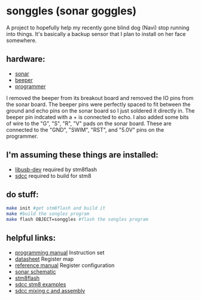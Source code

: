# songgles (sonar goggles)
A project to hopefully help my recently gone blind dog (Navi) stop running into things. It's basically a backup sensor that I plan to install on her face somewhere.

## hardware:
- [sonar](https://www.velleman.eu/products/view/?id=435526)
- [beeper](https://www.velleman.eu/products/view/?id=435552)
- [programmer](https://www.amazon.com/ST-Link-Emulator-Downloader-Programming-Random/dp/B00RYVLN4U)

I removed the beeper from its breakout board and removed the IO pins from the sonar board. The beeper pins were perfectly spaced to fit between the ground and echo pins on the sonar board so I just soldered it directly in. The beeper pin indcated with a + is connected to echo. I also added some bits of wire to the "G", "S", "R", "V" pads on the sonar board. These are connected to the "GND", "SWIM", "RST", and "5.0V" pins on the programmer.

## I'm assuming these things are installed:
- [libusb-dev](https://libusb.info) required by stm8flash
- [sdcc](http://sdcc.sourceforge.net/) required to build for stm8

## do stuff:
```bash
make init #get stm8flash and build it
make #build the songles program
make flash OBJECT=songgles #flash the songles program
```

## helpful links:
- [programming manual](https://www.st.com/content/ccc/resource/technical/document/programming_manual/43/24/13/9a/89/df/45/ed/CD00161709.pdf/files/CD00161709.pdf/jcr:content/translations/en.CD00161709.pdf) Instruction set
- [datasheet](https://www.st.com/resource/en/datasheet/stm8s003k3.pdf) Register map
- [reference manual](https://www.st.com/content/ccc/resource/technical/document/reference_manual/9a/1b/85/07/ca/eb/4f/dd/CD00190271.pdf/files/CD00190271.pdf/jcr:content/translations/en.CD00190271.pdf) Register configuration
- [sonar schematic](https://www.velleman.eu/downloads/29/infosheets/vma306_scheme.pdf)
- [stm8flash](https://github.com/vdudouyt/stm8flash)
- [sdcc stm8 examples](https://github.com/vdudouyt/sdcc-examples-stm8)
- [sdcc mixing c and assembly](https://lujji.github.io/blog/mixing-c-and-assembly-on-stm8/)
